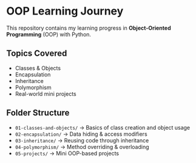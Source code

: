 
# OOP Learning Journey

This repository contains my learning progress in **Object-Oriented Programming** (OOP) with Python.

##  Topics Covered
- Classes & Objects
- Encapsulation
- Inheritance
- Polymorphism
- Real-world mini projects

##   Folder Structure
- `01-classes-and-objects/` → Basics of class creation and object usage
- `02-encapsulation/` → Data hiding & access modifiers
- `03-inheritance/` → Reusing code through inheritance
- `04-polymorphism/` → Method overriding & overloading
- `05-projects/` → Mini OOP-based projects

